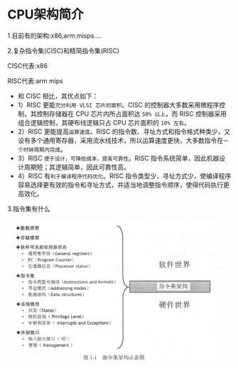 # CPU架构简介

1.目前有的架构:x86,arm.misps....

2.复杂指令集(CISC)和精简指令集(RISC)

CISC代表:x86

RISC代表:arm mips

- 和 CISC 相比，其优点如下：
- 1）RISC 更能`充分利用 VLSI 芯片的面积`。CISC 的控制器大多数采用微程序控制，其控制存储器在 CPU 芯片内所占面积达 `50% 以上`，而 RISC 控制器采用组合逻辑控制，其硬布线逻辑只占 CPU 芯片面积的 `10% 左右`。
- 2）RISC 更能提高`运算速度`。RISC 的指令数、寻址方式和指令格式种类少，又设有多个通用寄存器，采用流水线技术，所以运算速度更快，大多数指令在`一个时钟周期内完成`。
- 3）RISC `便于设计，可降低成本，提高可靠性`。RISC 指令系统简单，因此机器设计周期短；其逻辑简单，因此可靠性高。
- 4）RISC 有`利于编译程序代码优化`。RISC 指令类型少，寻址方式少，使编译程序容易选择更有效的指令和寻址方式，并适当地调整指令顺序，使得代码执行更高效化。

3.指令集有什么

![image-20201202003821535](RISCV综述.assets/image-20201202003821535.png)
